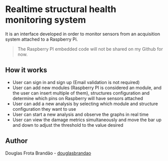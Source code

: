 # Realtime structural health monitoring system

It is an interface developed in order to monitor sensors from an acquisition system attached to a Raspberry Pi.

> The Raspberry PI embedded code will not be shared on my Github for now.

## How it works

- User can sign in and sign up (Email validation is not required)
- User can add new modules (Raspberry PI is considered an module, and the user can insert multiple of them), structures configuration and determine which pins on Raspberry will have sensors attached
- User can add a new analysis by selecting which module and structure configuration they want to use
- User can start a new analysis and observe the graphs in real time
- User can view the damage metrics simultaneously and move the bar up and down to adjust the threshold to the value desired

## Author

Douglas Frota Brandão - [douglasbrandao](https://github.com/douglasbrandao "Douglas Brandão")
